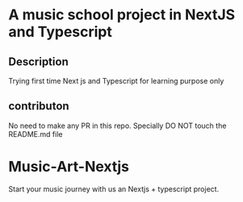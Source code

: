 # A music school project in NextJS and Typescript

## Description
Trying first time Next js and Typescript for learning purpose only 

## contributon
No need to make any PR in this repo. Specially DO NOT touch the README.md file
# Music-Art-Nextjs
Start your music journey with us an Nextjs + typescript project.
